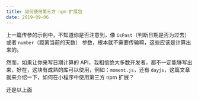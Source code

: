 ```yaml
---
title: 如何使用第三方 npm 扩展包
date: 2019-09-06
---
```


上一篇传参的示例中，不知道你是否注意到，像 `isPast`（判断日期是否为过去） 或者 `number`（距离当前的天数） 参数，根本就不需要传输嘛，这些应该是计算出来的。

然而，如果让你来写日期计算的 API，我相信绝大多数开发者，都不一定能够写出来，好在，这块有成熟的库可以使用，例如：`moment.js`，还有 `dayjs`，这篇文章就来介绍一下，如何在小程序中使用第三方 npm 扩展？

还是以上面